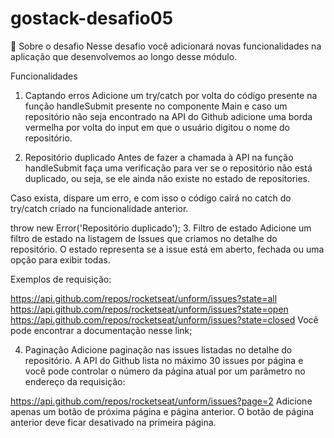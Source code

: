 # gostack-desafio05
🚀 Sobre o desafio
Nesse desafio você adicionará novas funcionalidades na aplicação que desenvolvemos ao longo desse módulo.

Funcionalidades
1. Captando erros
Adicione um try/catch por volta do código presente na função handleSubmit presente no componente Main e caso um repositório não seja encontrado na API do Github adicione uma borda vermelha por volta do input em que o usuário digitou o nome do repositório.

2. Repositório duplicado
Antes de fazer a chamada à API na função handleSubmit faça uma verificação para ver se o repositório não está duplicado, ou seja, se ele ainda não existe no estado de repositories.

Caso exista, dispare um erro, e com isso o código cairá no catch do try/catch criado na funcionalidade anterior.

throw new Error('Repositório duplicado');
3. Filtro de estado
Adicione um filtro de estado na listagem de Issues que criamos no detalhe do repositório. O estado representa se a issue está em aberto, fechada ou uma opção para exibir todas.

Exemplos de requisição:

https://api.github.com/repos/rocketseat/unform/issues?state=all
https://api.github.com/repos/rocketseat/unform/issues?state=open
https://api.github.com/repos/rocketseat/unform/issues?state=closed
Você pode encontrar a documentação nesse link;

4. Paginação
Adicione paginação nas issues listadas no detalhe do repositório. A API do Github lista no máximo 30 issues por página e você pode controlar o número da página atual por um parâmetro no endereço da requisição:

https://api.github.com/repos/rocketseat/unform/issues?page=2
Adicione apenas um botão de próxima página e página anterior. O botão de página anterior deve ficar desativado na primeira página.
